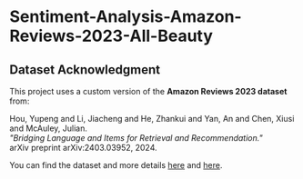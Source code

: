 # Sentiment-Analysis-Amazon-Reviews-2023-All-Beauty

## Dataset Acknowledgment
This project uses a custom version of the **Amazon Reviews 2023 dataset** from:

Hou, Yupeng and Li, Jiacheng and He, Zhankui and Yan, An and Chen, Xiusi and McAuley, Julian.  
*"Bridging Language and Items for Retrieval and Recommendation."*  
arXiv preprint arXiv:2403.03952, 2024.  

You can find the dataset and more details [here](https://arxiv.org/abs/2403.03952) and [here](https://amazon-reviews-2023.github.io/).
